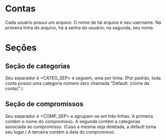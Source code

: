 # Contas
Cada usuário possui um arquivo. O nome de tal arquivo é seu username.
Na primeira linha do arquivo, há a senha do usuário; na segunda, seu nome.

# Seções

## Seção de categorias
Seu separador é <CATEG_SEP> e seguem, uma por linha. (Por padrão, toda conta possui uma categoria número zero chamada "Default: (nome da conta)".)

## Seção de compromissos
Seu separador é <COMP_SEP> e agrupam-se em três linhas.
A primeira contém o nome do compromisso.
A segunda contém a categorias associada ao compromisso. (Caso a mesma seja deletada, a default toma seu lugar.)
A terceira contém a data do compromisso.